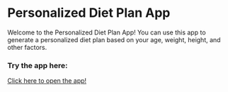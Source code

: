 # Personalized Diet Plan App

Welcome to the Personalized Diet Plan App! You can use this app to generate a personalized diet plan based on your age, weight, height, and other factors.

### Try the app here:

[Click here to open the app!](https://nbahador.github.io/DietScheduleApp_pytest_demo/)
